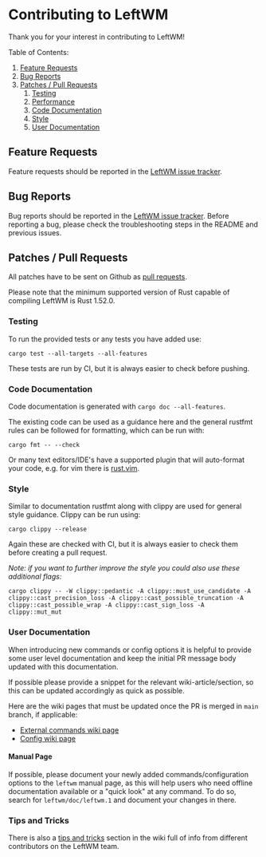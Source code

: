 # Contributing to LeftWM

Thank you for your interest in contributing to LeftWM!

Table of Contents:

1. [Feature Requests](#feature-requests)
2. [Bug Reports](#bug-reports)
3. [Patches / Pull Requests](#patches--pull-requests)
    1. [Testing](#testing)
    2. [Performance](#performance)
    3. [Code Documentation](#code-documentation)
    4. [Style](#style)
    5. [User Documentation](#user-documentation)

## Feature Requests

Feature requests should be reported in the
[LeftWM issue tracker](https://github.com/leftwm/leftwm/issues).

## Bug Reports

Bug reports should be reported in the
[LeftWM issue tracker](https://github.com/leftwm/leftwm/issues). 
Before reporting a bug, please check the troubleshooting steps in the README and previous issues.

## Patches / Pull Requests

All patches have to be sent on Github as [pull requests](https://github.com/leftwm/leftwm/pulls).

Please note that the minimum supported version of Rust capable of compiling LeftWM is Rust 1.52.0.

### Testing

To run the provided tests or any tests you have added use:

```
cargo test --all-targets --all-features
```
These tests are run by CI, but it is always easier to check before pushing.

### Code Documentation

Code documentation is generated with `cargo doc --all-features`.

The existing code can be used as a guidance here and the general rustfmt rules can be followed for formatting, which can be run with:
```
cargo fmt -- --check
```
Or many text editors/IDE's have a supported plugin that will auto-format your code, e.g. for vim there is [rust.vim](https://github.com/rust-lang/rust.vim).

### Style

Similar to documentation rustfmt along with clippy are used for general style guidance. Clippy can be run using:
```
cargo clippy --release
```
Again these are checked with CI, but it is always easier to check them before creating a pull request.

*Note: if you want to further improve the style you could also use these additional flags:*
```
cargo clippy -- -W clippy::pedantic -A clippy::must_use_candidate -A clippy::cast_precision_loss -A clippy::cast_possible_truncation -A clippy::cast_possible_wrap -A clippy::cast_sign_loss -A clippy::mut_mut

```

### User Documentation

When introducing new commands or config options it is helpful to provide some user level documentation and keep the initial PR message body updated with this documentation.

If possible please provide a snippet for the relevant wiki-article/section, so this can be updated accordingly as quick as possible.

Here are the wiki pages that must be updated once the PR is merged in `main` branch, if applicable:

- [External commands wiki page](https://github.com/leftwm/leftwm/wiki/External-Commands)
- [Config wiki page](https://github.com/leftwm/leftwm/wiki/Config)

#### Manual Page

If possible, please document your newly added commands/configuration options to the `leftwm` manual page, as this will help users
who need offline documentation available or a "quick look" at any command. To do so, search for `leftwm/doc/leftwm.1` and document your changes in there.

### Tips and Tricks

There is also a [tips and tricks](https://github.com/leftwm/leftwm/wiki/Contributing-to-Leftwm---Tips-and-Tricks) section in the wiki full of info from different contributors on the LeftWM team.
